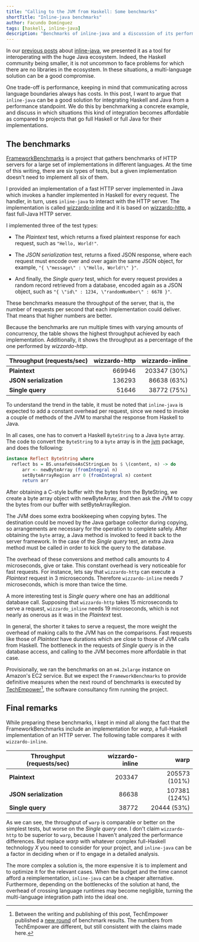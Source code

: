 ```yaml
---
title: "Calling to the JVM from Haskell: Some benchmarks"
shortTitle: "Inline-java benchmarks"
author: Facundo Domínguez
tags: [haskell, inline-java]
description: "Benchmarks of inline-java and a discussion of its performance trade-offs."
---
```


In our [previous posts][previous-posts] about [inline-java][inline-java], we
presented it as a tool for interoperating with the huge Java ecosystem. Indeed,
the Haskell community being smaller, it is not uncommon to face problems for
which there are no libraries in the ecosystem. In these situations, a
multi-language solution can be a good compromise.

One trade-off is performance, keeping in mind that communicating across language boundaries always
has costs. In this post, I want to argue that `inline-java` can be a good
solution for integrating Haskell and Java from a performance standpoint. We do
this by benchmarking a concrete example, and discuss in which situations this
kind of integration becomes affordable as compared to projects that go full
Haskell or full Java for their implementations.

## The benchmarks

[FrameworkBenchmarks][framework-benchmarks] is a project that gathers
benchmarks of HTTP servers for a large set of implementations in different
languages. At the time of this writing, there are six types of tests, but a
given implementation doesn't need to implement all six of them.

I provided an implementation of a fast HTTP server implemented in Java which
invokes a handler implemented in Haskell for every request. The handler, in
turn, uses `inline-java` to interact
with the HTTP server. The implementation is called
[wizzardo-inline][wizzardo-inline] and it is based on
[wizzardo-http][wizzardo], a fast full-Java HTTP server.

I implemented three of the test types:

- The _Plaintext_ test, which returns a fixed plaintext response for each
  request, such as `"Hello, World!"`.

- The _JSON serialization_ test, returns a fixed JSON response, where each
  request must encode over and over again the same JSON object, for example,
  `"{ \"message\" : \"Hello, World!\" }"`.

- And finally, the _Single query_ test, which for every request provides a
  random record retrieved from a database, encoded again as a JSON object, such
  as `"{ \"id\" : 1234, \"randomNumber\" : 6678 }"`.

These benchmarks measure the throughput of the server, that is, the number of
requests per second that each implementation could deliver. That means that
higher numbers are better.

Because the benchmarks are run multiple times with varying
amounts of concurrency, the table shows the highest throughput achieved
by each implementation. Additionally, it shows the throughput as a
percentage of the one performed by _wizzardo-http_.

<center>

| Throughput (requests/sec) | wizzardo-http | wizzardo-inline |
| ------------------------- | ------------: | --------------: |
| **Plaintext**             |        669946 |    203347 (30%) |
| **JSON serialization**    |        136293 |     86638 (63%) |
| **Single query**          |         51646 |     38772 (75%) |

</center>

To understand the trend in the table, it must be noted that `inline-java` is
expected to add a constant overhead per request, since we need to invoke a
couple of methods of the JVM to marshal the response from Haskell to Java.

In all cases, one has to convert a Haskell `ByteString` to a Java `byte`
array. The code to convert the `ByteString` to a `byte` array is in the
[jvm][jvm-package] package, and does the following:

```Haskell
instance Reflect ByteString where
  reflect bs = BS.unsafeUseAsCStringLen bs $ \(content, n) -> do
      arr <- newByteArray (fromIntegral n)
      setByteArrayRegion arr 0 (fromIntegral n) content
      return arr
```

After obtaining a C-style buffer with the bytes from the ByteString,
we create a byte array object with newByteArray, and then ask the
JVM to copy the bytes from our buffer with setByteArrayRegion.

The JVM does some extra bookkeeping when copying bytes. The destination
could be moved by the Java garbage collector during copying, so
arrangements are necessary for the operation to complete safely.
After obtaining the `byte` array, a Java method is invoked to feed
it back to the server framework. In the case of the _Single query_ test, an
extra Java method must be called in order to kick the query to the database.

The overhead of these conversions and method calls amounts to 4 microseconds,
give or take. This constant overhead is very noticeable for fast requests. For
instance, lets say that `wizzardo-http` can execute a _Plaintext_ request in 3
microseconds. Therefore `wizzardo-inline` needs 7 microseconds, which is more
than twice the time.

A more interesting test is _Single query_ where one has an additional database
call. Supposing that `wizzardo-http` takes 15 microseconds to serve a request,
`wizzardo_inline` needs 19 microseconds, which is not nearly as onerous as it
was in the _Plaintext_ test.

In general, the shorter it takes to serve a request, the more weight
the overhead of making calls to the JVM has on the comparisons. Fast
requests like those of _Plaintext_ have durations which are close to
those of JVM calls from Haskell. The
bottleneck in the requests of _Single query_ is in the database
access, and calling to the JVM becomes more affordable in that case.

Provisionally, we ran the benchmarks on an `m4.2xlarge` instance on
Amazon's EC2 service. But we expect the `FrameworkBenchmarks`
to provide definitive measures when the next round of benchmarks is
executed by [TechEmpower][round18][^addendum], the software consultancy firm running
the project.

## Final remarks

While preparing these benchmarks, I kept in mind all along the fact that
the FrameworkBenchmarks include an implementation for _warp_,
a full-Haskell implementation of an HTTP server. The following table
compares it with `wizzardo-inline`.

<center>

| Throughput (requests/sec) | wizzardo-inline |          warp |
| ------------------------- | --------------: | ------------: |
| **Plaintext**             |          203347 | 205573 (101%) |
| **JSON serialization**    |           86638 | 107381 (124%) |
| **Single query**          |           38772 |   20444 (53%) |

</center>

As we can see, the throughput of `warp` is comparable or better on the
simplest tests, but worse on the _Single query_ one.
I don't claim `wizzardo-http` to be superior to `warp`, because I haven't
analyzed the performance differences. But replace _warp_ with whatever
complex full-Haskell technology _X_ you need to consider for your
project, and `inline-java` can be a factor in deciding when or if to
engage in a detailed analysis.

The more complex a solution is, the more expensive it is to implement
and to optimize it for the relevant cases. When the budget and the time cannot
afford a reimplementation, `inline-java` can be a cheaper
alternative. Furthermore, depending on the bottlenecks of the solution
at hand, the overhead of crossing language runtimes may become
negligible, turning the multi-language integration path into the ideal one.

[previous-posts]: https://www.tweag.io/blog/tags/inline-java
[framework-benchmarks]: https://www.techempower.com/benchmarks
[inline-java]: https://github.com/tweag/inline-java
[jvm-package]: https://github.com/tweag/inline-java/tree/master/jvm
[round18]: https://www.techempower.com/blog/2019/07/09/framework-benchmarks-round-18/
[wizzardo]: https://github.com/wizzardo/webery
[wizzardo-inline]: https://github.com/TechEmpower/FrameworkBenchmarks/tree/master/frameworks/Haskell/wizzardo-inline

[^addendum]:
    Between the writing and publishing of this post, TechEmpower
    published a [new round][round19] of benchmark results. The numbers
    from TechEmpower are different, but still consistent with the claims
    made here.

[round19]: https://www.techempower.com/blog/2020/05/28/framework-benchmarks-round-19/
